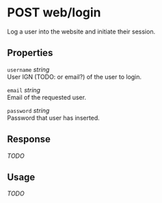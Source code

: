 # <span class="badge badge-light">POST</span> <span class="badge badge-light">web/login</span>


Log a user into the website and initiate their session.

## Properties

`username` *string*  
User IGN (TODO: or email?) of the user to login.

`email` *string*  
Email of the requested user.

`password` *string*  
Password that user has inserted.


## Response

*TODO*

## Usage

*TODO*


